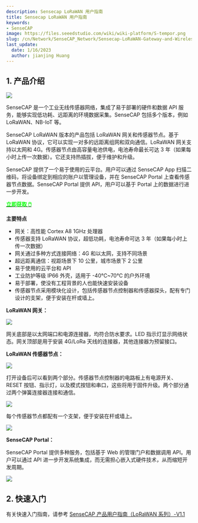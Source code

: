 ```yaml
---
description: Sensecap LoRaWAN 用户指南
title: Sensecap LoRaWAN 用户指南
keywords:
- SenseCAP
image: https://files.seeedstudio.com/wiki/wiki-platform/S-tempor.png
slug: /cn/Network/SenseCAP_Network/Sensecap-LoRaWAN-Gateway-and-Wireless-Sensor-User-Guide
last_update:
  date: 1/16/2023
  author: jianjing Huang
---
```



## 1. 产品介绍

![](https://files.seeedstudio.com/wiki/Sensecap-LoRaWAN-Gateway-and-Wireless-Sensor-User-Guide/img/1-1.jpg)

SenseCAP 是一个工业无线传感器网络，集成了易于部署的硬件和数据 API 服务，能够实现低功耗、远距离的环境数据采集。SenseCAP 包括多个版本，例如 LoRaWAN、NB-IoT 等。

SenseCAP LoRaWAN 版本的产品包括 LoRaWAN 网关和传感器节点。基于 LoRaWAN 协议，它可以实现一对多的远距离组网和双向通信。LoRaWAN 网关支持以太网和 4G。传感器节点由高容量电池供电，电池寿命最长可达 3 年（如果每小时上传一次数据）。它还支持热插拔，便于维护和升级。

SenseCAP 提供了一个易于使用的云平台。用户可以通过 SenseCAP App 扫描二维码，将设备绑定到相应的账户以管理设备，并在 SenseCAP Portal 上查看传感器节点数据。SenseCAP Portal 提供 API，用户可以基于 Portal 上的数据进行进一步开发。

<div class="get_one_now_container" style={{textAlign: 'center'}}>
    <a class="get_one_now_item" href="https://www.seeedstudio.com/SenseCAP-c-1339.html">
            <strong><span><font color={'FFFFFF'} size={"4"}> 立即获取 🖱️</font></span></strong>
    </a>
</div>


**主要特点**

- 网关：高性能 Cortex A8 1GHz 处理器
- 传感器支持 LoRaWAN 协议，超低功耗，电池寿命可达 3 年（如果每小时上传一次数据）
- 网关通过多种方式连接网络：4G 和以太网，支持不同场景
- 超远距离通信：视距场景下 10 公里，城市场景下 2 公里
- 易于使用的云平台和 API
- 工业防护等级 IP66 外壳，适用于 -40℃~70℃ 的户外环境
- 易于部署，使没有工程背景的人也能快速安装设备
- 传感器节点采用模块化设计，包括传感器节点控制器和传感器探头，配有专门设计的支架，便于安装在杆或墙上。

**LoRaWAN 网关：**

![](https://files.seeedstudio.com/wiki/Sensecap-LoRaWAN-Gateway-and-Wireless-Sensor-User-Guide/img/1-2.png)

网关底部是以太网端口和电源连接器，均符合防水要求。LED 指示灯显示网络状态。网关顶部是用于安装 4G/LoRa 天线的连接器，其他连接器为预留接口。

**LoRaWAN 传感器节点：**

![](https://files.seeedstudio.com/wiki/Sensecap-LoRaWAN-Gateway-and-Wireless-Sensor-User-Guide/img/1-3.png)

打开设备后可以看到两个部分。传感器节点控制器的电路板上有电源开关、RESET 按钮、指示灯，以及模式按钮和串口，这些将用于固件升级。两个部分通过两个弹簧连接器连接和通信。

![](https://files.seeedstudio.com/wiki/Sensecap-LoRaWAN-Gateway-and-Wireless-Sensor-User-Guide/img/1-4.png)

每个传感器节点都配有一个支架，便于安装在杆或墙上。

![](https://files.seeedstudio.com/wiki/Sensecap-LoRaWAN-Gateway-and-Wireless-Sensor-User-Guide/img/1-11.jpg)

**SenseCAP Portal：**

SenseCAP Portal 提供多种服务，包括基于 Web 的管理门户和数据调用 API。用户可以通过 API 进一步开发系统集成，而无需担心嵌入式硬件技术，从而缩短开发周期。

![](https://files.seeedstudio.com/wiki/Sensecap-LoRaWAN-Gateway-and-Wireless-Sensor-User-Guide/img/1-7.png)

## 2. 快速入门

有关快速入门指南，请参考 [SenseCAP 产品用户指南（LoRaWAN 系列）-V1.1](https://files.seeedstudio.com/wiki/Sensecap-LoRaWAN-Gateway-and-Wireless-Sensor-User-Guide/res/SenseCAP%20Product%20User%20Guide(LoRaWAN%20Series)-V1.1.docx)